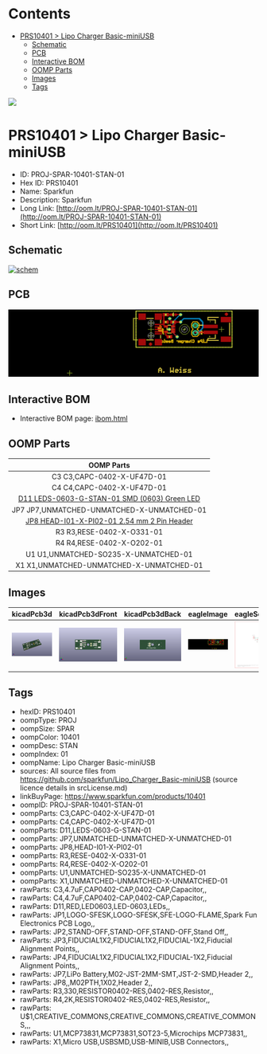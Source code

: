 



Contents
========

* [PRS10401 > Lipo Charger Basic-miniUSB](#prs10401--lipo-charger-basic-miniusb)
	* [Schematic](#schematic)
	* [PCB](#pcb)
	* [Interactive BOM](#interactive-bom)
	* [OOMP Parts](#oomp-parts)
	* [Images](#images)
	* [Tags](#tags)
  
![][im]
# PRS10401 > Lipo Charger Basic-miniUSB

- ID: PROJ-SPAR-10401-STAN-01
- Hex ID: PRS10401
- Name: Sparkfun
- Description: Sparkfun
- Long Link: [http://oom.lt/PROJ-SPAR-10401-STAN-01](http://oom.lt/PROJ-SPAR-10401-STAN-01)
- Short Link: [http://oom.lt/PRS10401](http://oom.lt/PRS10401)

## Schematic
  
[![schem](eagleSchemImage.png)](eagleSchemImage.png)
## PCB
  
[![pcb](eagleImage.png)](eagleImage.png)
## Interactive BOM

- Interactive BOM page: [ibom.html](https://htmlpreview.github.io/?https://github.com/oomlout/oomlout_OOMP_projects/blob/main/PROJ-SPAR-10401-STAN-01/kicad/bom/ibom.html)

## OOMP Parts
  

|OOMP Parts|
| :---: |
|C3 C3,CAPC-0402-X-UF47D-01|
|C4 C4,CAPC-0402-X-UF47D-01|
|[D11 LEDS-0603-G-STAN-01 SMD (0603) Green LED](https://github.com/oomlout/oomlout_OOMP_parts/tree/main/LEDS-0603-G-STAN-01/)|
|JP7 JP7,UNMATCHED-UNMATCHED-X-UNMATCHED-01|
|[JP8 HEAD-I01-X-PI02-01 2.54 mm 2 Pin Header](https://github.com/oomlout/oomlout_OOMP_parts/tree/main/HEAD-I01-X-PI02-01/)|
|R3 R3,RESE-0402-X-O331-01|
|R4 R4,RESE-0402-X-O202-01|
|U1 U1,UNMATCHED-SO235-X-UNMATCHED-01|
|X1 X1,UNMATCHED-UNMATCHED-X-UNMATCHED-01|

## Images
  
  

|kicadPcb3d|kicadPcb3dFront|kicadPcb3dBack|eagleImage|eagleSchemImage|
| :---: | :---: | :---: | :---: | :---: |
|[![kicadPcb3d](kicadPcb3d_140.png)](kicadPcb3d.png)|[![kicadPcb3dFront](kicadPcb3dFront_140.png)](kicadPcb3dFront.png)|[![kicadPcb3dBack](kicadPcb3dBack_140.png)](kicadPcb3dBack.png)|[![eagleImage](eagleImage_140.png)](eagleImage.png)|[![eagleSchemImage](eagleSchemImage_140.png)](eagleSchemImage.png)|

## Tags

- hexID: PRS10401
- oompType: PROJ
- oompSize: SPAR
- oompColor: 10401
- oompDesc: STAN
- oompIndex: 01
- oompName: Lipo Charger Basic-miniUSB
- sources: All source files from https://github.com/sparkfun/Lipo_Charger_Basic-miniUSB (source licence details in srcLicense.md)
- linkBuyPage: https://www.sparkfun.com/products/10401
- oompID: PROJ-SPAR-10401-STAN-01
- oompParts: C3,CAPC-0402-X-UF47D-01
- oompParts: C4,CAPC-0402-X-UF47D-01
- oompParts: D11,LEDS-0603-G-STAN-01
- oompParts: JP7,UNMATCHED-UNMATCHED-X-UNMATCHED-01
- oompParts: JP8,HEAD-I01-X-PI02-01
- oompParts: R3,RESE-0402-X-O331-01
- oompParts: R4,RESE-0402-X-O202-01
- oompParts: U1,UNMATCHED-SO235-X-UNMATCHED-01
- oompParts: X1,UNMATCHED-UNMATCHED-X-UNMATCHED-01
- rawParts: C3,4.7uF,CAP0402-CAP,0402-CAP,Capacitor,,
- rawParts: C4,4.7uF,CAP0402-CAP,0402-CAP,Capacitor,,
- rawParts: D11,RED,LED0603,LED-0603,LEDs,,
- rawParts: JP1,LOGO-SFESK,LOGO-SFESK,SFE-LOGO-FLAME,Spark Fun Electronics PCB Logo,,
- rawParts: JP2,STAND-OFF,STAND-OFF,STAND-OFF,Stand Off,,
- rawParts: JP3,FIDUCIAL1X2,FIDUCIAL1X2,FIDUCIAL-1X2,Fiducial Alignment Points,,
- rawParts: JP4,FIDUCIAL1X2,FIDUCIAL1X2,FIDUCIAL-1X2,Fiducial Alignment Points,,
- rawParts: JP7,LiPo Battery,M02-JST-2MM-SMT,JST-2-SMD,Header 2,,
- rawParts: JP8,,M02PTH,1X02,Header 2,,
- rawParts: R3,330,RESISTOR0402-RES,0402-RES,Resistor,,
- rawParts: R4,2K,RESISTOR0402-RES,0402-RES,Resistor,,
- rawParts: U$1,CREATIVE_COMMONS,CREATIVE_COMMONS,CREATIVE_COMMONS,,,
- rawParts: U1,MCP73831,MCP73831,SOT23-5,Microchips MCP73831,,
- rawParts: X1,Micro USB,USBSMD,USB-MINIB,USB Connectors,,



[im]: kicadPcb3d_450.png
